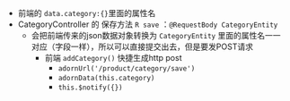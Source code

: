 - 前端的 `data.category:{}`里面的属性名
- CategoryController 的 保存方法 `R save` ：`@RequestBody CategoryEntity`
	- 会把前端传来的json数据对象转换为 `CategoryEntity` 里面的属性名一一对应（字段一样），所以可以直接提交出去，但是要发POST请求
		- 前端 `addCategory()` 快捷生成http post
			- `adornUrl('/product/category/save')`
			- `adornData(this.category)`
			- `this.$notify({})`